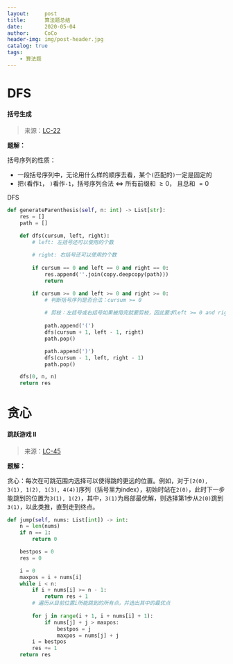 ```yaml
---
layout:     post
title:      算法题总结
date:       2020-05-04
author:     CoCo
header-img: img/post-header.jpg
catalog: true
tags:
    - 算法题
---
```


<head>
    <script src="https://cdn.mathjax.org/mathjax/latest/MathJax.js?config=TeX-AMS-MML_HTMLorMML" type="text/javascript"></script>
    <script type="text/x-mathjax-config">
        MathJax.Hub.Config({
            tex2jax: {
            skipTags: ['script', 'noscript', 'style', 'textarea', 'pre'],
            inlineMath: [['$','$']]
            }
        });
    </script>
</head>

# DFS
#### 括号生成 
> 来源：[LC-22](https://leetcode-cn.com/problems/generate-parentheses/)

**题解：**

括号序列的性质：
* 一段括号序列中，无论用什么样的顺序去看，某个`(`匹配的`)`一定是固定的
* 把`(`看作`1`， `)`看作`-1`，括号序列合法 $\Leftrightarrow$ 所有前缀和 $\geqslant 0$， 且总和 $= 0$ 

DFS  
```py
def generateParenthesis(self, n: int) -> List[str]:
    res = []
    path = []

    def dfs(cursum, left, right):
        # left: 左括号还可以使用的个数  
        
        # right: 右括号还可以使用的个数   
        
        if cursum == 0 and left == 0 and right == 0:
            res.append(''.join(copy.deepcopy(path)))
            return 

        if cursum >= 0 and left >= 0 and right >= 0: 
            # 判断括号序列是否合法：cursum >= 0    
            
            # 剪枝：左括号或右括号如果被用完就要剪枝，因此要求left >= 0 and right >= 0    
            
            path.append('(')
            dfs(cursum + 1, left - 1, right)
            path.pop()

            path.append(')')
            dfs(cursum - 1, left, right - 1)
            path.pop()

    dfs(0, n, n)
    return res
```
# 贪心
#### 跳跃游戏 II
> 来源：[LC-45](https://leetcode-cn.com/problems/jump-game-ii/)

**题解：**

贪心：每次在可跳范围内选择可以使得跳的更远的位置。例如，对于`[2(0), 3(1), 1(2), 1(3), 4(4)]`序列（括号里为index），初始时站在`2(0)`，此时下一步能跳到的位置为`3(1), 1(2)`，其中，`3(1)`为局部最优解，则选择第1步从`2(0)`跳到`3(1)`，以此类推，直到走到终点。
```py
def jump(self, nums: List[int]) -> int:
    n = len(nums)
    if n == 1:
        return 0

    bestpos = 0
    res = 0

    i = 0
    maxpos = i + nums[i]
    while i < n:
        if i + nums[i] >= n - 1:
            return res + 1
        # 遍历从目前位置i所能跳到的所有点，并选出其中的最优点
        
        for j in range(i + 1, i + nums[i] + 1):
            if nums[j] + j > maxpos:
                bestpos = j
                maxpos = nums[j] + j
        i = bestpos
        res += 1                
    return res
```
